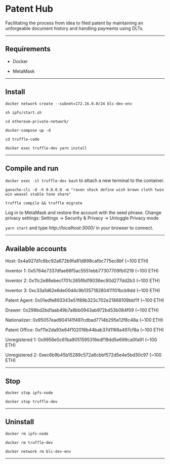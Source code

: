 # Patent Hub

Facilitating the process from idea to filed patent by maintaining an unforgeable document history and handling payments using DLTs.

---------------------------------------------------------------------------------------------------------

## Requirements

*   Docker

*   MetaMask

---------------------------------------------------------------------------------------------------------

## Install

```
docker network create --subnet=172.16.0.0/24 blc-dev-env

sh ipfs/start.sh

cd ethereum-private-network/

docker-compose up -d

cd truffle-code

docker exec truffle-dev yarn install
```

---------------------------------------------------------------------------------------------------------

## Compile and run

`docker exec -it truffle-dev bash` to attach a new terminal to the container.

```
ganache-cli -d -h 0.0.0.0 -m "raven shock define wish brown cloth twin win weasel stable tone share"

truffle compile && truffle migrate
```

Log in to MetaMask and restore the account with the seed phrase.
Change privacy settings: Settings -> Security & Privacy -> Untoggle Privacy mode

`yarn start` and type *http://localhost:3000/* in your browser to connect.

---------------------------------------------------------------------------------------------------------

## Available accounts

Host:          0x4a927d1c6bc92a672b9fa81d898cafbc775ec8bf (~100 ETH)

Inventor 1:    0x5764e7337dfae66f5ac5551ebb77307709fb0219 (~100 ETH)

Inventor 2:    0x11c2e86ebecf701c265f6d19036ec90d277dd2b3 (~100 ETH)

Inventor 3:    0xc33a1d62e6de00d4c9b135718280411101bcb9dd (~100 ETH)

Patent Agent:  0x01edfe893343e51f89b323c702e21868109bbf1f (~100 ETH)

Drawer:        0x298bd2bd1aab49b7a8bb0943ab972bd53b084f09 (~100 ETH)

Nationalizer:  0x95057ead904141f497cdbad7714b295e12f8c48a (~100 ETH)

Patent Office: 0xf11e2da93e64f102016b44bab37d1166a497cf8a (~100 ETH)


Unregistered 1: 0x9956e0c61ba9051595316edf19dd5e699ca0fa91 (~100 ETH)

Unregistered 2: 0xec6b9b45b15289c572a6cbbf572d5e4e5bd30c97 (~100 ETH)

---------------------------------------------------------------------------------------------------------

## Stop

```
docker stop ipfs-node

docker stop truffle-dev
```

---------------------------------------------------------------------------------------------------------

## Uninstall

```
docker rm ipfs-node 

docker rm truffle-dev 

docker network rm blc-dev-env
```

---------------------------------------------------------------------------------------------------------
